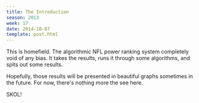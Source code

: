```yaml
---
title: The Introduction
season: 2013
week: 17
date: 2014-10-07
template: post.html
---
```


This is homefield. The algorithmic NFL power ranking system completely void of
any bias. It takes the results, runs it through some algorithms, and spits
out some results.

Hopefully, those results will be presented in beautiful graphs sometimes
in the future. For now, there's nothing more the see here.

SKOL!

